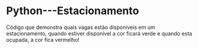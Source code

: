 # Python---Estacionamento
Código que demonstra quais vagas estão disponíveis em um estacionamento, quando estiver disponível a cor ficará verde e quando esta ocupada, a cor fica vermelho!
